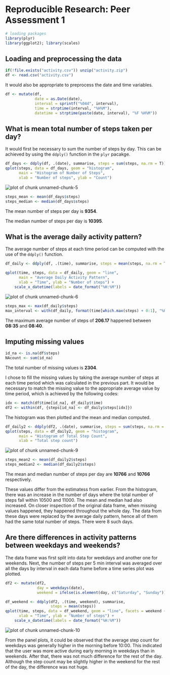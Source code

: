 # Reproducible Research: Peer Assessment 1




```r
# loading packages
library(plyr)
library(ggplot2); library(scales)
```

## Loading and preprocessing the data


```r
if(!file.exists("activity.csv")) unzip("activity.zip")
df <- read.csv("activity.csv")
```

It would also be appropriate to preprocess the date and time variables.


```r
df <- mutate(df,
             date = as.Date(date),
             interval = sprintf("%04d", interval),
             time = strptime(interval, "%H%M"),
             datetime = strptime(paste(date, interval), "%F %H%M"))
```


## What is mean total number of steps taken per day?

It would first be necessary to sum the number of steps by day. 
This can be achieved by using the `ddply()` function in the `plyr` pacakge.


```r
df_days <- ddply(df, .(date), summarise, steps = sum(steps, na.rm = T))
qplot(steps, data = df_days, geom = "histogram",
      main = "Histogram of Number of Steps",
      xlab = "Number of steps", ylab = "Count")
```

<img src="figure/unnamed-chunk-5.png" title="plot of chunk unnamed-chunk-5" alt="plot of chunk unnamed-chunk-5" style="display: block; margin: auto;" />

```r
steps_mean <- mean(df_days$steps)
steps_median <- median(df_days$steps)
```

The mean number of steps per day is **9354**.

The median number of steps per day is **10395**.

## What is the average daily activity pattern?

The average number of steps at each time period can be computed with the use of the `ddply()` function.


```r
df_daily <- ddply(df, .(time), summarise, steps = mean(steps, na.rm = T))

qplot(time, steps, data = df_daily, geom = "line",
      main = "Average Daily Activity Pattern",
      xlab = "Time", ylab = "Number of steps") +
    scale_x_datetime(labels = date_format("%H:%M"))
```

<img src="figure/unnamed-chunk-6.png" title="plot of chunk unnamed-chunk-6" alt="plot of chunk unnamed-chunk-6" style="display: block; margin: auto;" />

```r
steps_max <- max(df_daily$steps)
max_interval <- with(df_daily, format(time[which.max(steps) + 0:1], "%H:%M"))
```

The maximum average number of steps of **206.17** happened between **08:35** and **08:40**.

## Imputing missing values


```r
id_na <- is.na(df$steps)
NAcount <- sum(id_na)
```

The total number of missing values is **2304**.

I chose to fill the missing values by taking the average number of steps at
each time period which was calculated in the previous part.
It would be necessary to match the missing value to the appropriate average value by time period,
which is achieved by the following codes:


```r
idx <- match(df$time[id_na], df_daily$time)
df2 <- within(df, {steps[id_na] <- df_daily$steps[idx]})
```

The histogram was then plotted and the mean and median computed.


```r
df_daily2 <- ddply(df2, .(date), summarise, steps = sum(steps, na.rm = T))
qplot(steps, data = df_daily2, geom = "histogram",
      main = "Histogram of Total Step Count",
      xlab = "Total step count")
```

<img src="figure/unnamed-chunk-9.png" title="plot of chunk unnamed-chunk-9" alt="plot of chunk unnamed-chunk-9" style="display: block; margin: auto;" />

```r
steps_mean2 <- mean(df_daily2$steps)
steps_median2 <- median(df_daily2$steps)
```

The mean and median number of steps per day are **10766** and **10766** respectively.

These values differ from the estimatess from earlier.
From the histogram, there was an increase in the number of days where
the total number of steps fall within 10500 and 11000.
The mean and median had also increased.
On closer inspection of the original data frame, when missing values happened,
they happened throughout the whole day.
The data from these days were replaced by the average daily pattern,
hence all of them had the same total number of steps.
There were 8 such days. 

## Are there differences in activity patterns between weekdays and weekends?

The data frame was first split into data for weekdays and another one for weekends.
Next, the number of steps per 5 min interval was averaged over all the days by interval
in each data frame before a time series plot was plotted.


```r
df2 <- mutate(df2,
              day = weekdays(date),
              weekend = ifelse(is.element(day, c("Saturday", "Sunday")), "Weekend", "Weekday"))

df_weekend <- ddply(df2, .(time, weekend), summarise,
                    steps = mean(steps))
qplot(time, steps, data = df_weekend, geom = "line", facets = weekend ~ .,
      xlab = "Time", ylab = "Number of steps") +
    scale_x_datetime(labels = date_format("%H:%M"))
```

<img src="figure/unnamed-chunk-10.png" title="plot of chunk unnamed-chunk-10" alt="plot of chunk unnamed-chunk-10" style="display: block; margin: auto;" />

From the panel plots, it could be observed that the average step count for weekdays
was generally higher in the morning before 10:00. 
This indicated that the user was more active during early morning in weekdays than in weekends.
After that, there was not much difference for the rest of the day. 
Although the step count may be slightly higher in the weekend for the rest of the day,
the difference was not huge.

